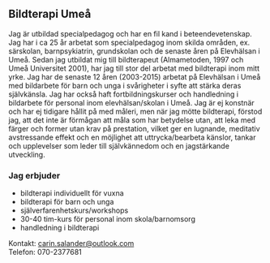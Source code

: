 ## Bildterapi Umeå

Jag är utbildad specialpedagog och har en fil kand i beteendevetenskap. Jag har i ca 25 år arbetat som specialpedagog inom skilda områden, ex. särskolan, barnpsykiatrin, grundskolan och de senaste åren på Elevhälsan i Umeå. Sedan jag utbildat mig till bildterapeut (Almametoden, 1997 och Umeå Universitet 2001), har jag till stor del arbetat med bildterapi inom mitt yrke. Jag har de senaste 12 åren (2003-2015) arbetat på Elevhälsan i Umeå med bildarbete för barn och unga i svårigheter i syfte att stärka deras självkänsla. Jag har också haft fortbildningskurser och handledning i bildarbete för personal inom elevhälsan/skolan i Umeå. Jag är ej konstnär och har ej tidigare hållit på med måleri, men när jag mötte bildterapi, förstod jag, att det inte är förmågan att måla som har betydelse utan, att leka med färger och former utan krav på prestation, vilket ger en lugnande, meditativ avstressande effekt och en möjlighet att uttrycka/bearbeta känslor, tankar och upplevelser som leder till självkännedom och en jagstärkande utveckling.

### Jag erbjuder

* bildterapi individuellt för vuxna
* bildterapi för barn och unga
* själverfarenhetskurs/workshops
* 30-40 tim-kurs för personal inom skola/barnomsorg
* handledning i bildterapi

Kontakt: [carin.salander@outlook.com](carin.salander@outlook.com)  
Telefon: 070-2377681